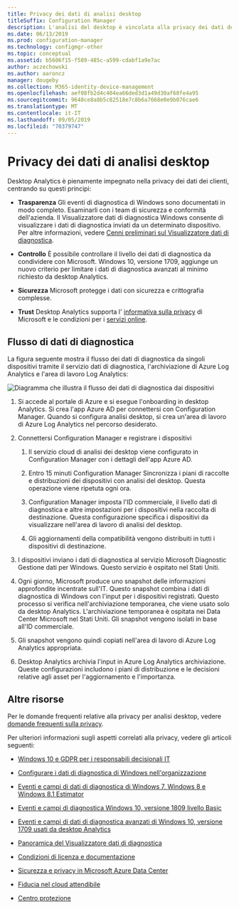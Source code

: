 ```yaml
---
title: Privacy dei dati di analisi desktop
titleSuffix: Configuration Manager
description: L'analisi del desktop è vincolata alla privacy dei dati dei clienti
ms.date: 06/13/2019
ms.prod: configuration-manager
ms.technology: configmgr-other
ms.topic: conceptual
ms.assetid: b5606f15-f589-485c-a599-cdabf1a9e7ac
author: aczechowski
ms.author: aaroncz
manager: dougeby
ms.collection: M365-identity-device-management
ms.openlocfilehash: aef08fb2d4c404ea66ded3d1a49d30af68fe4a95
ms.sourcegitcommit: 9648ce8a8b5c82518e7c8b6a7668e0e9b076cae6
ms.translationtype: MT
ms.contentlocale: it-IT
ms.lasthandoff: 09/05/2019
ms.locfileid: "70379747"
---
```

# <a name="desktop-analytics-data-privacy"></a>Privacy dei dati di analisi desktop

Desktop Analytics è pienamente impegnato nella privacy dei dati dei clienti, centrando su questi principi:

- **Trasparenza** Gli eventi di diagnostica di Windows sono documentati in modo completo. Esaminarli con i team di sicurezza e conformità dell'azienda. Il Visualizzatore dati di diagnostica Windows consente di visualizzare i dati di diagnostica inviati da un determinato dispositivo. Per altre informazioni, vedere [Cenni preliminari sul Visualizzatore dati di diagnostica](https://docs.microsoft.com/windows/configuration/diagnostic-data-viewer-overview).  

- **Controllo** È possibile controllare il livello dei dati di diagnostica da condividere con Microsoft. Windows 10, versione 1709, aggiunge un nuovo criterio per limitare i dati di diagnostica avanzati al minimo richiesto da desktop Analytics.  

- **Sicurezza** Microsoft protegge i dati con sicurezza e crittografia complesse.  

- **Trust** Desktop Analytics supporta l' [informativa sulla privacy](https://privacy.microsoft.com/privacystatement) di Microsoft e le condizioni per i [servizi online](https://www.microsoftvolumelicensing.com/DocumentSearch.aspx?Mode=3&DocumentTypeId=46).  



## <a name="diagnostic-data-flow"></a>Flusso di dati di diagnostica

La figura seguente mostra il flusso dei dati di diagnostica da singoli dispositivi tramite il servizio dati di diagnostica, l'archiviazione di Azure Log Analytics e l'area di lavoro Log Analytics:

![Diagramma che illustra il flusso dei dati di diagnostica dai dispositivi](media/da-data-flow.png)

1. Si accede al portale di Azure e si esegue l'onboarding in desktop Analytics. Si crea l'app Azure AD per connettersi con Configuration Manager. Quando si configura analisi desktop, si crea un'area di lavoro di Azure Log Analytics nel percorso desiderato.  

2. Connettersi Configuration Manager e registrare i dispositivi  

    1. Il servizio cloud di analisi dei desktop viene configurato in Configuration Manager con i dettagli dell'app Azure AD.  

    2. Entro 15 minuti Configuration Manager Sincronizza i piani di raccolte e distribuzioni dei dispositivi con analisi del desktop. Questa operazione viene ripetuta ogni ora.  

    3. Configuration Manager imposta l'ID commerciale, il livello dati di diagnostica e altre impostazioni per i dispositivi nella raccolta di destinazione. Questa configurazione specifica i dispositivi da visualizzare nell'area di lavoro di analisi del desktop.  

    4. Gli aggiornamenti della compatibilità vengono distribuiti in tutti i dispositivi di destinazione.  

3. I dispositivi inviano i dati di diagnostica al servizio Microsoft Diagnostic Gestione dati per Windows. Questo servizio è ospitato nel Stati Uniti.  

4. Ogni giorno, Microsoft produce uno snapshot delle informazioni approfondite incentrate sull'IT. Questo snapshot combina i dati di diagnostica di Windows con l'input per i dispositivi registrati. Questo processo si verifica nell'archiviazione temporanea, che viene usato solo da desktop Analytics. L'archiviazione temporanea è ospitata nei Data Center Microsoft nel Stati Uniti. Gli snapshot vengono isolati in base all'ID commerciale.  

5. Gli snapshot vengono quindi copiati nell'area di lavoro di Azure Log Analytics appropriata.  

6. Desktop Analytics archivia l'input in Azure Log Analytics archiviazione. Queste configurazioni includono i piani di distribuzione e le decisioni relative agli asset per l'aggiornamento e l'importanza.  



## <a name="other-resources"></a>Altre risorse

Per le domande frequenti relative alla privacy per analisi desktop, vedere [domande frequenti sulla privacy](/sccm/desktop-analytics/faq#privacy).

Per ulteriori informazioni sugli aspetti correlati alla privacy, vedere gli articoli seguenti:

- [Windows 10 e GDPR per i responsabili decisionali IT](https://docs.microsoft.com/windows/privacy/gdpr-it-guidance)  

- [Configurare i dati di diagnostica di Windows nell'organizzazione](https://docs.microsoft.com/windows/privacy/configure-windows-diagnostic-data-in-your-organization)  

- [Eventi e campi di dati di diagnostica di Windows 7, Windows 8 e Windows 8.1 Estimator](https://docs.microsoft.com/previous-versions/windows/it-pro/windows-8.1-and-8/appraiser-diagnostic-data-events-and-fields)  

- [Eventi e campi di diagnostica Windows 10, versione 1809 livello Basic](https://docs.microsoft.com/windows/privacy/basic-level-windows-diagnostic-events-and-fields-1809)  

- [Eventi e campi di dati di diagnostica avanzati di Windows 10, versione 1709 usati da desktop Analytics](https://docs.microsoft.com/windows/privacy/enhanced-diagnostic-data-windows-analytics-events-and-fields)  

- [Panoramica del Visualizzatore dati di diagnostica](https://docs.microsoft.com/windows/privacy/diagnostic-data-viewer-overview)  

- [Condizioni di licenza e documentazione](https://www.microsoftvolumelicensing.com/DocumentSearch.aspx?Mode=3&DocumentTypeId=31)  

- [Sicurezza e privacy in Microsoft Azure Data Center](https://azure.microsoft.com/global-infrastructure/)  

- [Fiducia nel cloud attendibile](https://azure.microsoft.com/overview/trusted-cloud/)  

- [Centro protezione](https://www.microsoft.com/trustcenter)  
